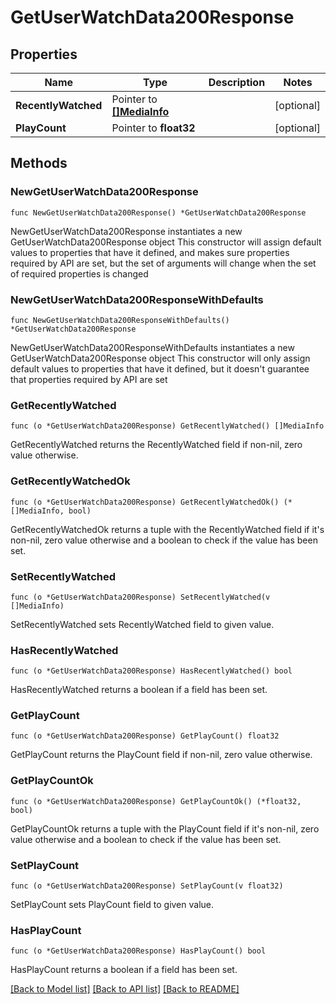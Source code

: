 # GetUserWatchData200Response

## Properties

Name | Type | Description | Notes
------------ | ------------- | ------------- | -------------
**RecentlyWatched** | Pointer to [**[]MediaInfo**](MediaInfo.md) |  | [optional] 
**PlayCount** | Pointer to **float32** |  | [optional] 

## Methods

### NewGetUserWatchData200Response

`func NewGetUserWatchData200Response() *GetUserWatchData200Response`

NewGetUserWatchData200Response instantiates a new GetUserWatchData200Response object
This constructor will assign default values to properties that have it defined,
and makes sure properties required by API are set, but the set of arguments
will change when the set of required properties is changed

### NewGetUserWatchData200ResponseWithDefaults

`func NewGetUserWatchData200ResponseWithDefaults() *GetUserWatchData200Response`

NewGetUserWatchData200ResponseWithDefaults instantiates a new GetUserWatchData200Response object
This constructor will only assign default values to properties that have it defined,
but it doesn't guarantee that properties required by API are set

### GetRecentlyWatched

`func (o *GetUserWatchData200Response) GetRecentlyWatched() []MediaInfo`

GetRecentlyWatched returns the RecentlyWatched field if non-nil, zero value otherwise.

### GetRecentlyWatchedOk

`func (o *GetUserWatchData200Response) GetRecentlyWatchedOk() (*[]MediaInfo, bool)`

GetRecentlyWatchedOk returns a tuple with the RecentlyWatched field if it's non-nil, zero value otherwise
and a boolean to check if the value has been set.

### SetRecentlyWatched

`func (o *GetUserWatchData200Response) SetRecentlyWatched(v []MediaInfo)`

SetRecentlyWatched sets RecentlyWatched field to given value.

### HasRecentlyWatched

`func (o *GetUserWatchData200Response) HasRecentlyWatched() bool`

HasRecentlyWatched returns a boolean if a field has been set.

### GetPlayCount

`func (o *GetUserWatchData200Response) GetPlayCount() float32`

GetPlayCount returns the PlayCount field if non-nil, zero value otherwise.

### GetPlayCountOk

`func (o *GetUserWatchData200Response) GetPlayCountOk() (*float32, bool)`

GetPlayCountOk returns a tuple with the PlayCount field if it's non-nil, zero value otherwise
and a boolean to check if the value has been set.

### SetPlayCount

`func (o *GetUserWatchData200Response) SetPlayCount(v float32)`

SetPlayCount sets PlayCount field to given value.

### HasPlayCount

`func (o *GetUserWatchData200Response) HasPlayCount() bool`

HasPlayCount returns a boolean if a field has been set.


[[Back to Model list]](../README.md#documentation-for-models) [[Back to API list]](../README.md#documentation-for-api-endpoints) [[Back to README]](../README.md)


